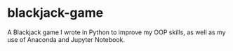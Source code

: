 # blackjack-game
A Blackjack game I wrote in Python to improve my OOP skills, as well as my use of Anaconda and Jupyter Notebook.
